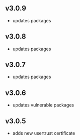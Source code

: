## v3.0.9
- updates packages

## v3.0.8
- updates packages

## v3.0.7
- updates packages

## v3.0.6
- updates vulnerable packages

## v3.0.5
- adds new usertrust certificate

